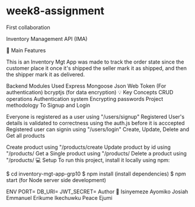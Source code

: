 # week8-assignment
First collaboration

Inventory Management API (IMA)

🚩   Main Features

This is an Inventory Mgt App was made to track the order state since the customer place it once it's shipped the seller mark it as shipped, and then the shipper mark it as delivered.

Backend Modules Used
Express
Mongoose
Json Web Token (For authentication)
bcryptjs (for data encryption)
💡   Key Concepts
CRUD operations
Authentication system
Encrypting passwords
Project methodology
To Signup and Login

Everyone is registered as a user using "/users/signup"
Registered User's details is validated to correctness using the auth.js before it is acccepted
Registered user can signin using "/users/login"
Create, Update, Delete and Get all products

Create product using "/products/create
Update product by id using "/products/
Get a Single product using "/products/
Delete a product using "/products/
💻   Setup
To run this project, install it locally using npm:

$ cd inventory-mgt-app-grp10 $ npm install (install dependencies) $ npm start (for Node server side development)

ENV
PORT=
DB_URI=
JWT_SECRET=
Author
👤   Isinyemeze Ayomiko 
Josiah Emmanuel
Erikume Ikechuwku
Peace Ejumi
